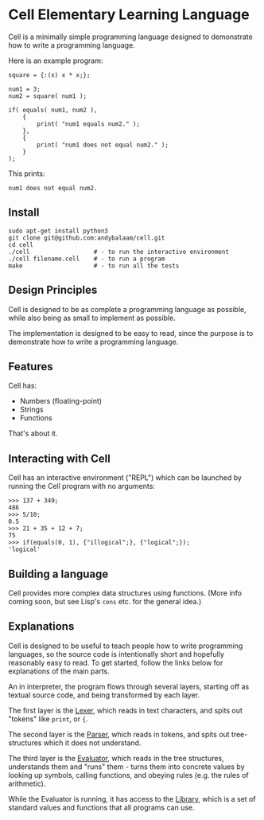 # Cell Elementary Learning Language

Cell is a minimally simple programming language designed to demonstrate how to
write a programming language.

Here is an example program:

<!-- include "examples/example1.cell" -->
```
square = {:(x) x * x;};

num1 = 3;
num2 = square( num1 );

if( equals( num1, num2 ),
    {
        print( "num1 equals num2." );
    },
    {
        print( "num1 does not equal num2." );
    }
);
```
<!-- end_include -->

This prints:

<!-- include "examples/example1.output.txt" -->
```
num1 does not equal num2.
```
<!-- end_include -->

## Install

```
sudo apt-get install python3
git clone git@github.com:andybalaam/cell.git
cd cell
./cell                  # - to run the interactive environment
./cell filename.cell    # - to run a program
make                    # - to run all the tests
```

## Design Principles

Cell is designed to be as complete a programming language as possible, while
also being as small to implement as possible.

The implementation is designed to be easy to read, since the purpose is to
demonstrate how to write a programming language.

## Features

Cell has:

* Numbers (floating-point)
* Strings
* Functions

That's about it.

## Interacting with Cell

Cell has an interactive environment ("REPL") which can be launched by running the Cell
program with no arguments:

<!-- include "examples/www.cellsession" -->
```
>>> 137 + 349;
486
>>> 5/10;
0.5
>>> 21 + 35 + 12 + 7;
75
>>> if(equals(0, 1), {"illogical";}, {"logical";});
'logical'
```
<!-- end_include -->

## Building a language

Cell provides more complex data structures using functions.  (More info
coming soon, but see Lisp's `cons` etc. for the general idea.)

## Explanations

Cell is designed to be useful to teach people how to write programming languages, so the source code is intentionally short and hopefully reasonably easy to read.  To get started, follow the links below for explanations of the main parts.

An in interpreter, the program flows through several layers, starting off as textual source code, and being transformed by each layer.

The first layer is the [Lexer](lexing.md), which reads in text characters, and spits out "tokens" like `print`, or `{`.

The second layer is the [Parser](parsing.md), which reads in tokens, and spits out tree-structures which it does not understand.

The third layer is the [Evaluator](evaluation.md), which reads in the tree structures, understands them and "runs" them - turns them into concrete values by looking up symbols, calling functions, and obeying rules (e.g. the rules of arithmetic).

While the Evaluator is running, it has access to the [Library](library.md), which is a set of standard values and functions that all programs can use.

